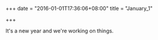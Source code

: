 +++
date = "2016-01-01T17:36:06+08:00"
title = "January_1"

+++

It's a new year and we're working on things.

